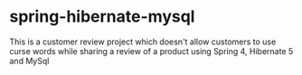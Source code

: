 # spring-hibernate-mysql
This is a customer review project which doesn't allow customers to use curse words while sharing a review of a product using Spring 4, Hibernate 5 and MySql

